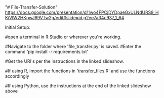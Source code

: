"# File-Transfer-Solution" 
https://docs.google.com/presentation/d/1wo4FPCjDYDpaeGxULNdURS9_HKiVlW2HKpwJ99VTw2g/edit#slide=id.g2ee7a34c937_1_64

Initial Setup:

#open a terminal in R Studio or wherever you're working.

#Navigate to the folder where 'file_transfer.py' is saved.
#Enter the command 'pip install -r requirements.txt'

#Get the URI's per the instructions in the linked slideshow.

#If using R, import the functions in 'transfer_files.R' and use the functions accordingly

#If using Python, use the instructions at the end of the linked slideshow above
